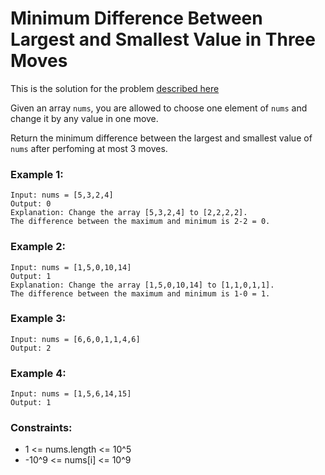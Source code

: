# Minimum Difference Between Largest and Smallest Value in Three Moves

This is the solution for the problem [described here](https://leetcode.com/problems/minimum-difference-between-largest-and-smallest-value-in-three-moves/)

Given an array `nums`, you are allowed to choose one element of `nums` and change it by any value in one move.

Return the minimum difference between the largest and smallest value of `nums` after perfoming at most 3 moves.

### Example 1:

```
Input: nums = [5,3,2,4]
Output: 0
Explanation: Change the array [5,3,2,4] to [2,2,2,2].
The difference between the maximum and minimum is 2-2 = 0.
```

### Example 2:

```
Input: nums = [1,5,0,10,14]
Output: 1
Explanation: Change the array [1,5,0,10,14] to [1,1,0,1,1].
The difference between the maximum and minimum is 1-0 = 1.
```

### Example 3:

```
Input: nums = [6,6,0,1,1,4,6]
Output: 2
```

### Example 4:

```
Input: nums = [1,5,6,14,15]
Output: 1
```

### Constraints:

- 1 <= nums.length <= 10^5
- -10^9 <= nums[i] <= 10^9
